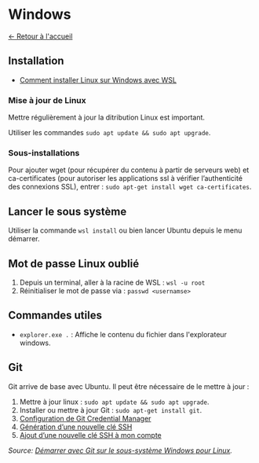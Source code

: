# Windows

[← Retour à l'accueil](/README.md)

## Installation

- [Comment installer Linux sur Windows avec WSL](https://learn.microsoft.com/fr-fr/windows/wsl/install)

### Mise à jour de Linux

Mettre régulièrement à jour la ditribution Linux est important.

Utiliser les commandes `sudo apt update && sudo apt upgrade`.

### Sous-installations

Pour ajouter wget (pour récupérer du contenu à partir de serveurs web) et ca-certificates (pour autoriser les applications ssl à vérifier l’authenticité des connexions SSL), entrer : `sudo apt-get install wget ca-certificates`.

## Lancer le sous système

Utiliser la commande `wsl install` ou bien lancer Ubuntu depuis le menu démarrer.

## Mot de passe Linux oublié

1. Depuis un terminal, aller à la racine de WSL : `wsl -u root`
2. Réinitialiser le mot de passe via : `passwd <usernamse>`

## Commandes utiles

- `explorer.exe .` : Affiche le contenu du fichier dans l'explorateur windows.

## Git

Git arrive de base avec Ubuntu. Il peut être nécessaire de le mettre à jour :

1. Mettre à jour linux : `sudo apt update && sudo apt upgrade`.
2. Installer ou mettre à jour Git : `sudo apt-get install git`.
3. [Configuration de Git Credential Manager](https://learn.microsoft.com/fr-fr/windows/wsl/tutorials/wsl-git#git-credential-manager-setup)
4. [Génération d’une nouvelle clé SSH](https://docs.github.com/fr/authentication/connecting-to-github-with-ssh/generating-a-new-ssh-key-and-adding-it-to-the-ssh-agent?platform=linux#generating-a-new-ssh-key)
5. [Ajout d’une nouvelle clé SSH à mon compte](https://docs.github.com/fr/authentication/connecting-to-github-with-ssh/adding-a-new-ssh-key-to-your-github-account#adding-a-new-ssh-key-to-your-account)

*Source: [Démarrer avec Git sur le sous-système Windows pour Linux](https://learn.microsoft.com/fr-fr/windows/wsl/tutorials/wsl-git).*
